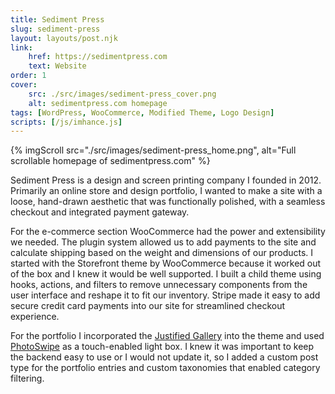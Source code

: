```yaml
---
title: Sediment Press
slug: sediment-press
layout: layouts/post.njk
link:
    href: https://sedimentpress.com
    text: Website
order: 1
cover:
    src: ./src/images/sediment-press_cover.png
    alt: sedimentpress.com homepage
tags: [WordPress, WooCommerce, Modified Theme, Logo Design]
scripts: [/js/imhance.js]
---
```

{% imgScroll src="./src/images/sediment-press_home.png", alt="Full scrollable homepage of sedimentpress.com" %}

Sediment Press is a design and screen printing company I founded in 2012. Primarily an online store and design portfolio, I wanted to make a site with a loose, hand-drawn aesthetic that was functionally polished, with a seamless checkout and integrated payment gateway.

For the e-commerce section WooCommerce had the power and extensibility we needed. The plugin system allowed us to add payments to the site and calculate shipping based on the weight and dimensions of our products. I started with the Storefront theme by WooCommerce because it worked out of the box and I knew it would be well supported. I built a child theme using hooks, actions, and filters to remove unnecessary components from the user interface and reshape it to fit our inventory. Stripe made it easy to add secure credit card payments into our site for streamlined checkout experience.

For the portfolio I incorporated the [Justified Gallery](http://miromannino.github.io/Justified-Gallery/) into the theme and used [PhotoSwipe](https://photoswipe.com/) as a touch-enabled light box. I knew it was important to keep the backend easy to use or I would not update it, so I added a custom post type for the portfolio entries and custom taxonomies that enabled category filtering.
